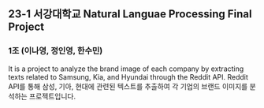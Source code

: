## 23-1 서강대학교 Natural Languae Processing Final Project
### 1조 (이나영, 정인영, 한수민)

It is a project to analyze the brand image of each company by extracting texts related to Samsung, Kia, and Hyundai through the Reddit API.
Reddit API를 통해 삼성, 기아, 현대에 관련된 텍스트를 추출하여 각 기업의 브랜드 이미지를 분석하는 프로젝트입니다.
